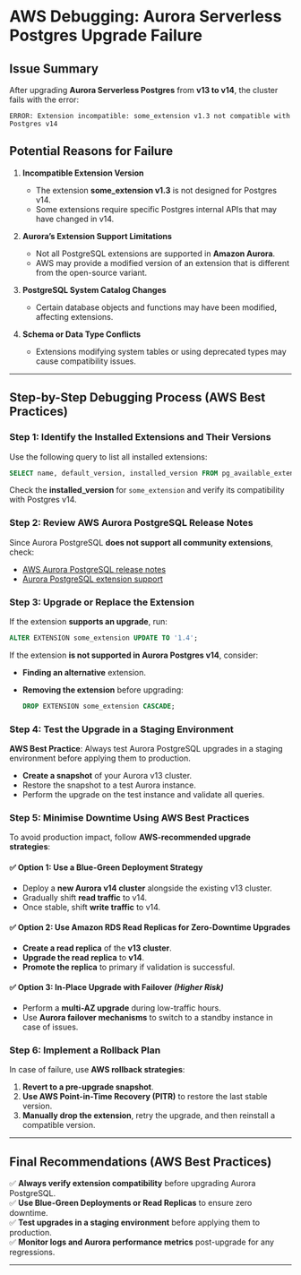 # AWS Debugging: Aurora Serverless Postgres Upgrade Failure

## Issue Summary
After upgrading **Aurora Serverless Postgres** from **v13 to v14**, the cluster fails with the error:

```
ERROR: Extension incompatible: some_extension v1.3 not compatible with Postgres v14
```

## Potential Reasons for Failure
1. **Incompatible Extension Version**  
   - The extension **some_extension v1.3** is not designed for Postgres v14.  
   - Some extensions require specific Postgres internal APIs that may have changed in v14.  

2. **Aurora’s Extension Support Limitations**  
   - Not all PostgreSQL extensions are supported in **Amazon Aurora**.  
   - AWS may provide a modified version of an extension that is different from the open-source variant.  

3. **PostgreSQL System Catalog Changes**  
   - Certain database objects and functions may have been modified, affecting extensions.  

4. **Schema or Data Type Conflicts**  
   - Extensions modifying system tables or using deprecated types may cause compatibility issues.  

---

## Step-by-Step Debugging Process (AWS Best Practices)

### Step 1: Identify the Installed Extensions and Their Versions
Use the following query to list all installed extensions:

```sql
SELECT name, default_version, installed_version FROM pg_available_extensions;
```

Check the **installed_version** for `some_extension` and verify its compatibility with Postgres v14.

### Step 2: Review AWS Aurora PostgreSQL Release Notes
Since Aurora PostgreSQL **does not support all community extensions**, check:
- [AWS Aurora PostgreSQL release notes](https://docs.aws.amazon.com/AmazonRDS/latest/AuroraUserGuide/AuroraPostgreSQL.Updates.20180305.html)  
- [Aurora PostgreSQL extension support](https://docs.aws.amazon.com/AmazonRDS/latest/AuroraUserGuide/AuroraPostgreSQL.Extensions.html)  

### Step 3: Upgrade or Replace the Extension
If the extension **supports an upgrade**, run:

```sql
ALTER EXTENSION some_extension UPDATE TO '1.4';
```

If the extension **is not supported in Aurora Postgres v14**, consider:
- **Finding an alternative** extension.  
- **Removing the extension** before upgrading:  

  ```sql
  DROP EXTENSION some_extension CASCADE;
  ```

### Step 4: Test the Upgrade in a Staging Environment
**AWS Best Practice**: Always test Aurora PostgreSQL upgrades in a staging environment before applying them to production.

- **Create a snapshot** of your Aurora v13 cluster.  
- Restore the snapshot to a test Aurora instance.  
- Perform the upgrade on the test instance and validate all queries.  

### Step 5: Minimise Downtime Using AWS Best Practices
To avoid production impact, follow **AWS-recommended upgrade strategies**:

#### ✅ Option 1: Use a Blue-Green Deployment Strategy
- Deploy a **new Aurora v14 cluster** alongside the existing v13 cluster.  
- Gradually shift **read traffic** to v14.  
- Once stable, shift **write traffic** to v14.  

#### ✅ Option 2: Use Amazon RDS Read Replicas for Zero-Downtime Upgrades
- **Create a read replica** of the **v13 cluster**.  
- **Upgrade the read replica** to **v14**.  
- **Promote the replica** to primary if validation is successful.  

#### ✅ Option 3: In-Place Upgrade with Failover *(Higher Risk)*
- Perform a **multi-AZ upgrade** during low-traffic hours.  
- Use **Aurora failover mechanisms** to switch to a standby instance in case of issues.  

### Step 6: Implement a Rollback Plan
In case of failure, use **AWS rollback strategies**:
1. **Revert to a pre-upgrade snapshot**.  
2. **Use AWS Point-in-Time Recovery (PITR)** to restore the last stable version.  
3. **Manually drop the extension**, retry the upgrade, and then reinstall a compatible version.  

---

## Final Recommendations (AWS Best Practices)
✅ **Always verify extension compatibility** before upgrading Aurora PostgreSQL.  
✅ **Use Blue-Green Deployments or Read Replicas** to ensure zero downtime.  
✅ **Test upgrades in a staging environment** before applying them to production.  
✅ **Monitor logs and Aurora performance metrics** post-upgrade for any regressions.  

---